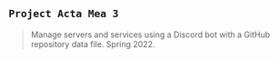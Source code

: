 ## `Project Acta Mea 3`
> Manage servers and services using a Discord bot with a GitHub repository data file. Spring 2022.
